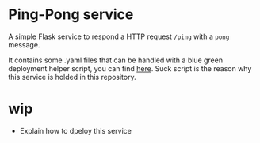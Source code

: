 # Ping-Pong service

A simple Flask service to respond a HTTP request `/ping` with a `pong` message.

It contains some .yaml files that can be handled with a blue green deployment helper script, you can find [here](../master/ping-pong). Suck script is the reason why this service is holded in this repository.


# wip
- Explain how to dpeloy this service